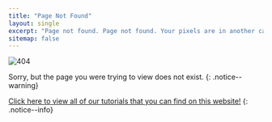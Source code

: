 ```yaml
---
title: "Page Not Found"
layout: single
excerpt: "Page not found. Page not found. Your pixels are in another canvas."
sitemap: false
---
```


![404](/images/404.jpg)

Sorry, but the page you were trying to view does not exist.
{: .notice--warning}

[Click here to view all of our tutorials that you can find on this website!](site-navigation)
{: .notice--info}
